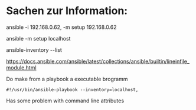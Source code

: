# Sachen zur Information:

ansible -i 192.168.0.62, -m setup 192.168.0.62

ansible -m setup localhost

ansible-inventory --list

https://docs.ansible.com/ansible/latest/collections/ansible/builtin/lineinfile_module.html

Do make from a playbook a executable brogramm
```
#!/usr/bin/ansible-playbook --inventory=localhost,
```

Has some problem with command line attributes
